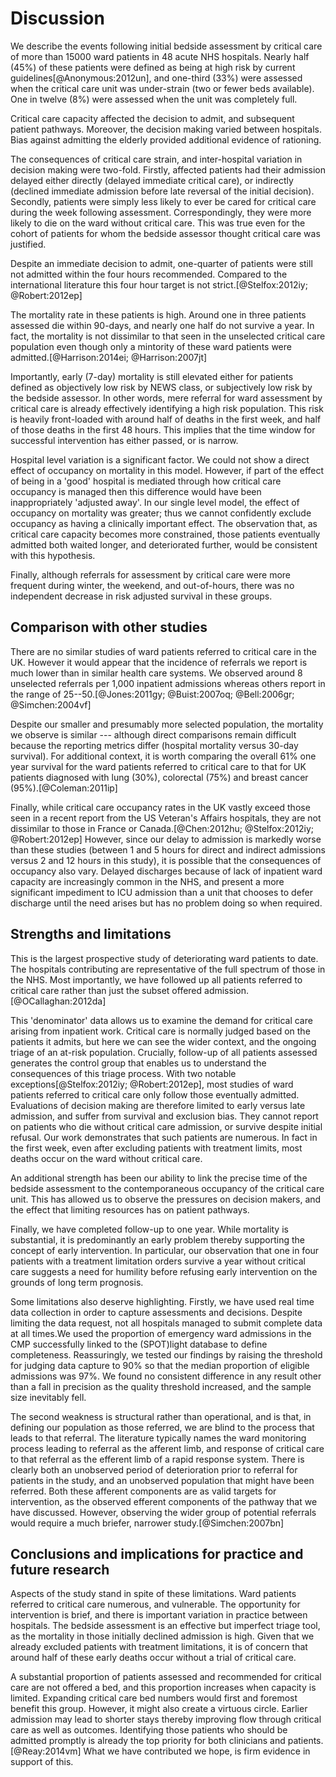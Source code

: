 # Discussion

We describe the events following initial bedside assessment by critical care of more than 15000 ward patients in 48 acute NHS hospitals. Nearly half (45%) of these patients were defined as being at high risk by current guidelines[@Anonymous:2012un], and one-third (33%) were assessed when the critical care unit was under-strain (two or fewer beds available). One in twelve (8%) were assessed when the unit was completely full. 

Critical care capacity affected the decision to admit, and subsequent patient pathways. Moreover, the decision making varied between hospitals. Bias against admitting the elderly provided additional evidence of rationing.

The consequences of critical care strain, and inter-hospital variation in decision making were two-fold. Firstly, affected patients had their admission delayed either directly (delayed immediate critical care), or indirectly (declined immediate admission before late reversal of the initial decision). Secondly, patients were simply less likely to ever be cared for critical care during the week following assessment. Correspondingly, they were more likely to die on the ward without critical care. This was true even for the cohort of patients for whom the bedside assessor thought critical care was justified.

Despite an immediate decision to admit, one-quarter of patients were still not admitted within the four hours recommended. Compared to the international literature this four hour target is not strict.[@Stelfox:2012iy; @Robert:2012ep] 

The mortality rate in these patients is high. Around one in three patients assessed die within 90-days, and nearly one half do not survive a year. In fact, the mortality is not dissimilar to that seen in the unselected critical care population even though only a mintority of these ward patients were admitted.[@Harrison:2014ei; @Harrison:2007jt]

Importantly, early (7-day) mortality is still elevated either for patients defined as objectively low risk by NEWS class, or subjectively low risk by the bedside assessor. In other words, mere referral for ward assessment by critical care is already effectively identifying a high risk population. This risk is heavily front-loaded with around half of deaths in the first week, and half of those deaths in the first 48 hours. This implies that the time window for successful intervention has either passed, or is narrow.

Hospital level variation is a significant factor. We could not show a direct effect of occupancy on mortality in this model. However, if part of the effect of being in a 'good' hospital is mediated through how critical care occupancy is managed then this difference would have been inappropriately 'adjusted away'. In our single level model, the effect of occupancy on mortality was greater; thus we cannot confidently exclude occupancy as having a clinically important effect. The observation that, as critical care capacity becomes more constrained, those patients eventually admitted both waited longer, and  deteriorated further, would be consistent with this hypothesis. 

Finally, although referrals for assessment by critical care were more frequent during winter, the weekend, and out-of-hours, there was no independent decrease in risk adjusted survival in these groups.

## Comparison with other studies

There are no similar studies of ward patients referred to critical care in the UK. However it would appear that the incidence of referrals we report is much lower than in similar health care systems. We observed around 8 unselected referrals per 1,000 inpatient admissions whereas others report in the range of 25--50.[@Jones:2011gy; @Buist:2007oq; @Bell:2006gr; @Simchen:2004vf] 

Despite our smaller and presumably more selected population, the mortality we observe is similar --- although direct comparisons remain difficult because the reporting metrics differ (hospital mortality versus 30-day survival). For additional context, it is worth comparing the overall 61% one year survival for the ward patients referred to critical care to that for UK patients diagnosed with lung (30%), colorectal (75%) and breast cancer (95%).[@Coleman:2011ip]

Finally, while critical care occupancy rates in the UK vastly exceed those seen in a recent report from the US Veteran's Affairs hospitals, they are not dissimilar to those in France or Canada.[@Chen:2012hu; @Stelfox:2012iy; @Robert:2012ep] However, since our delay to admission is markedly worse than these studies (between 1 and 5 hours for direct and indirect admissions versus 2 and 12 hours in this study), it is possible that the consequences of occupancy also vary. Delayed discharges because of lack of inpatient ward capacity are increasingly common in the NHS, and present a more significant impediment to ICU admission than a unit that chooses to defer discharge until the need arises but has no problem doing so when required.

## Strengths and limitations

This is the largest prospective study of deteriorating ward patients to date. The hospitals contributing are representative of the full spectrum of those in the NHS. Most importantly, we have followed up all patients referred to critical care rather than just the subset offered admission.[@OCallaghan:2012da] 

This 'denominator' data allows us to examine the demand for critical care arising from inpatient work. Critical care is normally judged based on the patients it admits, but here we can see the wider context, and the ongoing triage of an at-risk population. Crucially, follow-up of all patients assessed generates the control group that enables us to understand the consequences of this triage process. With two notable exceptions[@Stelfox:2012iy; @Robert:2012ep], most studies of ward patients referred to critical care only follow those eventually admitted. Evaluations of decision making are therefore limited to early versus late admission, and suffer from survival and exclusion bias. They cannot report on patients who die without critical care admission, or survive despite initial refusal. Our work demonstrates that such patients are numerous. In fact in the first week, even after excluding patients with treatment limits, most deaths occur on the ward without critical care.

An additional strength has been our ability to link the precise time of the bedside assessment to the contemporaneous occupancy of the critical care unit. This has allowed us to observe the pressures on decision makers, and the effect that limiting resources has on patient pathways.

Finally, we have completed follow-up to one year. While mortality is substantial, it is predominantly an early problem thereby supporting the concept of early intervention. In particular, our observation that one in four patients with a treatment limitation orders survive a year without critical care suggests a need for humility before refusing early intervention on the grounds of long term prognosis.

Some limitations also deserve highlighting. Firstly, we have used real time data collection in order to capture assessments and decisions. Despite limiting the data request, not all hospitals managed to submit complete data at all times.We used the proportion of emergency ward admissions in the CMP successfully linked to the (SPOT)light database to define completeness. Reassuringly, we tested our findings by raising the threshold for judging data capture to 90% so that the median proportion of eligible admissions was 97%. We found no consistent difference in any result other than a fall in precision as the quality threshold increased, and the sample size inevitably fell.

The second weakness is structural rather than operational, and is that, in defining our population as those referred, we are blind to the process that leads to that referral. The literature typically names the ward monitoring process leading to referral as the afferent limb, and response of critical care to that referral as the efferent limb of a rapid response system. There is clearly both an unobserved period of deterioration prior to referral for patients in the study, and an unobserved population that might have been referred. Both these afferent components are as valid targets for intervention, as the observed efferent components of the pathway that we have discussed. However, observing the wider group of potential referrals would require a much briefer, narrower study.[@Simchen:2007bn]


## Conclusions and implications for practice and future research

Aspects of the study stand in spite of these limitations. Ward patients referred to critical care numerous, and vulnerable. The opportunity for intervention is brief, and there is important variation in practice between hospitals. The bedside assessment is an effective but imperfect triage tool, as the mortality in those initially declined admission is high. Given that we already excluded patients with treatment limitations, it is of concern that around half of these early deaths occur without a trial of critical care.

A substantial proportion of patients assessed and recommended for critical care are not offered a bed, and this proportion increases when capacity is limited. Expanding critical care bed numbers would first and foremost benefit this group. However, it might also create a virtuous circle. Earlier admission may lead to shorter stays thereby improving flow through critical care as well as outcomes. Identifying those patients who should be admitted promptly is already the top priority for both clinicians and patients.[@Reay:2014vm] What we have contributed we hope, is firm evidence in support of this.


